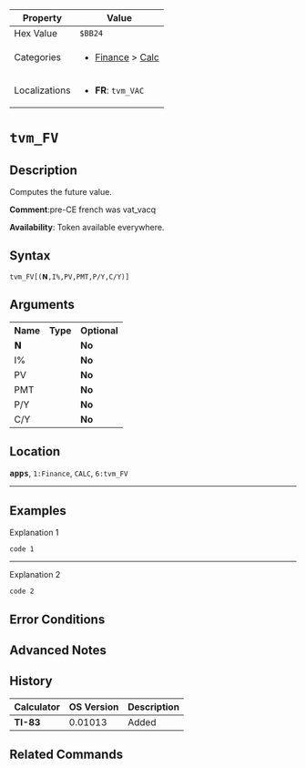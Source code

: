 | Property      | Value |
|---------------|-------|
| Hex Value     | `$BB24`|
| Categories    | <ul><li>[Finance](<../categories/Finance.md>) > [Calc](<../categories/Finance.md#Calc>)</li></ul> |
| Localizations | <ul><li><b>FR</b>: `tvm_VAC`</li></ul> |

# `tvm_FV`

## Description
Computes the future value.

<b>Comment</b>:pre-CE french was vat_vacq

<b>Availability</b>: Token available everywhere.

## Syntax
`tvm_FV[(𝗡,I%,PV,PMT,P/Y,C/Y)]`

## Arguments
<table>
<tr><th>Name</th><th>Type</th><th>Optional</th></tr>

<tr><td>𝗡</td><td></td><td><b>No</b></td></tr>

<tr><td>I%</td><td></td><td><b>No</b></td></tr>

<tr><td>PV</td><td></td><td><b>No</b></td></tr>

<tr><td>PMT</td><td></td><td><b>No</b></td></tr>

<tr><td>P/Y</td><td></td><td><b>No</b></td></tr>

<tr><td>C/Y</td><td></td><td><b>No</b></td></tr>

</table>

## Location
<tt><kbd><b>apps</b></kbd></tt>, `1:Finance`, `CALC`, `6:tvm_FV`
<hr>

## Examples

Explanation 1
```ti-basic
code 1
```
---
Explanation 2
```ti-basic
code 2
```

## Error Conditions


## Advanced Notes


## History
| Calculator | OS Version | Description |
|------------|------------|-------------|
| <b>TI-83</b> | 0.01013 | Added |

## Related Commands

